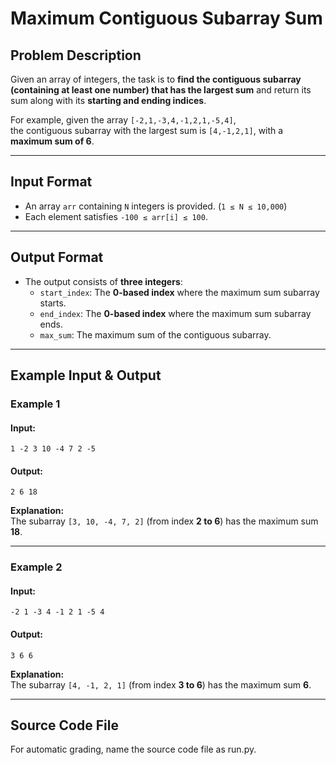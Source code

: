 # Maximum Contiguous Subarray Sum

## Problem Description
Given an array of integers, the task is to **find the contiguous subarray (containing at least one number) that has the largest sum** and return its sum along with its **starting and ending indices**.

For example, given the array `[-2,1,-3,4,-1,2,1,-5,4]`,  
the contiguous subarray with the largest sum is `[4,-1,2,1]`, with a **maximum sum of 6**.

---

## Input Format
- An array `arr` containing `N` integers is provided. (`1 ≤ N ≤ 10,000`)
- Each element satisfies `-100 ≤ arr[i] ≤ 100`.

---

## Output Format
- The output consists of **three integers**:
  - `start_index`: The **0-based index** where the maximum sum subarray starts.
  - `end_index`: The **0-based index** where the maximum sum subarray ends.
  - `max_sum`: The maximum sum of the contiguous subarray.

---

## Example Input & Output

### Example 1
#### Input:
```
1 -2 3 10 -4 7 2 -5
```
#### Output:
```
2 6 18
```
**Explanation:**  
The subarray `[3, 10, -4, 7, 2]` (from index **2 to 6**) has the maximum sum **18**.

---

### Example 2
#### Input:
```
-2 1 -3 4 -1 2 1 -5 4
```
#### Output:
```
3 6 6
```
**Explanation:**  
The subarray `[4, -1, 2, 1]` (from index **3 to 6**) has the maximum sum **6**.

---

## Source Code File

For automatic grading, name the source code file as run.py.
